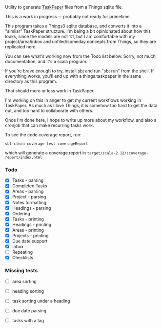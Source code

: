 Utility to generate [TaskPaper](https://www.taskpaper.com/) files from a Things
sqlite file.

This is a work in progress -- probably not ready for primetime.

This program takes a Things3 sqlite database, and converts it into a "similar"
TaskPaper structure. I'm being a bit opinionated about how this looks, since
the models are not 1:1, but I am comfortable with my project/area/inbox and
unfiled/someday concepts from Things, so they are replicated here.

You can see what's working now from the Todo list below. Sorry, not much
documentation, and it's a scala program.

If you're brave enough to try, install [sbt](https://www.scala-sbt.org/) and run "sbt run" from the shell. If
everything works, you'll end up with a things.taskpaper in the same directory
as this program.

That should more or less work in TaskPaper.

I'm working on this in anger to get my current workflows working in TaskPaper.
As much as I love Things, it is somehow too hard to get the data out, and too
hard to collaborate with others.

Once I'm done here, I hope to write up more about my workflow, and also a
cronjob that can make recurring tasks work.

To see the code coverage report, run:

    sbt clean coverage test coverageReport
    
which will generate a coverage report in `target/scala-2.12/scoverage-report/index.html`

### Todo

 - [x] Tasks - parsing
 - [x] Completed Tasks
 - [x] Areas - parsing
 - [x] Project - parsing
 - [x] Notes formatting
 - [x] Headings - parsing
 - [x] Ordering
 - [x] Tasks - printing
 - [x] Headings - printing
 - [x] Areas - printing
 - [x] Projects - printing
 - [x] Due date support
 - [x] Inbox
 - [ ] Repeating
 - [x] Checklists

### Missing tests
 - [ ] area sorting
 - [ ] heading sorting
 - [ ] task sorting under a heading
 - [ ] due date parsing
 - [ ] tasks with a tag



